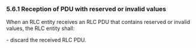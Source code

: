### 5.6.1 Reception of PDU with reserved or invalid values

When an RLC entity receives an RLC PDU that contains reserved or invalid
values, the RLC entity shall:

\- discard the received RLC PDU.